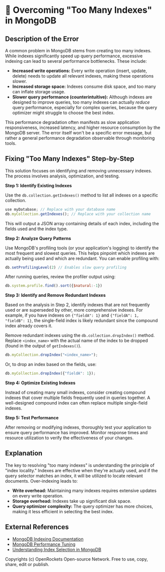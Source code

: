 # 🐞 Overcoming "Too Many Indexes" in MongoDB


## Description of the Error

A common problem in MongoDB stems from creating too many indexes. While indexes significantly speed up query performance, excessive indexing can lead to several performance bottlenecks. These include:

* **Increased write operations:** Every write operation (insert, update, delete) needs to update all relevant indexes, making these operations slower.
* **Increased storage space:** Indexes consume disk space, and too many can inflate storage usage.
* **Slower query performance (counterintuitive):**  Although indexes are designed to improve queries, too many indexes can actually *reduce* query performance, especially for complex queries, because the query optimizer might struggle to choose the best index.

This performance degradation often manifests as slow application responsiveness, increased latency, and higher resource consumption by the MongoDB server.  The error itself won't be a specific error message, but rather a general performance degradation observable through monitoring tools.


## Fixing "Too Many Indexes" Step-by-Step

This solution focuses on identifying and removing unnecessary indexes.  The process involves analysis, optimization, and testing.

**Step 1: Identify Existing Indexes**

Use the `db.collection.getIndexes()` method to list all indexes on a specific collection.

```javascript
use myDatabase; // Replace with your database name
db.myCollection.getIndexes(); // Replace with your collection name
```

This will output a JSON array containing details of each index, including the fields used and the index type.


**Step 2: Analyze Query Patterns**

Use MongoDB's profiling tools (or your application's logging) to identify the most frequent and slowest queries. This helps pinpoint which indexes are actually being used and which are redundant.  You can enable profiling with:

```javascript
db.setProfilingLevel(2) // Enables slow query profiling
```

After running queries, review the profiler output using:

```javascript
db.system.profile.find().sort({$natural:-1})
```


**Step 3: Identify and Remove Redundant Indexes**

Based on the analysis in Step 2, identify indexes that are not frequently used or are superseded by other, more comprehensive indexes.  For example, if you have indexes on `{"fieldA": 1}` and `{"fieldA": 1, "fieldB": 1}`, the single-field index is likely redundant since the compound index already covers it.

Remove redundant indexes using the `db.collection.dropIndex()` method.  Replace `<index_name>` with the actual name of the index to be dropped (found in the output of `getIndexes()`).

```javascript
db.myCollection.dropIndex("<index_name>");
```

Or, to drop an index based on the fields, use:

```javascript
db.myCollection.dropIndex({"fieldA": 1});
```

**Step 4: Optimize Existing Indexes**

Instead of creating many small indexes, consider creating compound indexes that cover multiple fields frequently used in queries together.  A well-designed compound index can often replace multiple single-field indexes.


**Step 5: Test Performance**

After removing or modifying indexes, thoroughly test your application to ensure query performance has improved.  Monitor response times and resource utilization to verify the effectiveness of your changes.


## Explanation

The key to resolving "too many indexes" is understanding the principle of "index locality."  Indexes are effective when they're actually used, and if the query selector matches an index, it will be utilized to locate relevant documents.  Over-indexing leads to:

* **Write overhead:**  Maintaining many indexes requires extensive updates on every write operation.
* **Storage overhead:** Indexes take up significant disk space.
* **Query optimizer complexity:** The query optimizer has more choices, making it less efficient in selecting the best index.


## External References

* [MongoDB Indexing Documentation](https://www.mongodb.com/docs/manual/indexes/)
* [MongoDB Performance Tuning](https://www.mongodb.com/docs/manual/performance/)
* [Understanding Index Selection in MongoDB](https://www.mongodb.com/community/blog/understanding-index-selection-in-mongodb)


Copyrights (c) OpenRockets Open-source Network. Free to use, copy, share, edit or publish.

